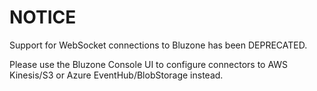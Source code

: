 # NOTICE
Support for WebSocket connections to Bluzone has been DEPRECATED. 

Please use the Bluzone Console UI to configure connectors to AWS Kinesis/S3 or Azure EventHub/BlobStorage instead.

